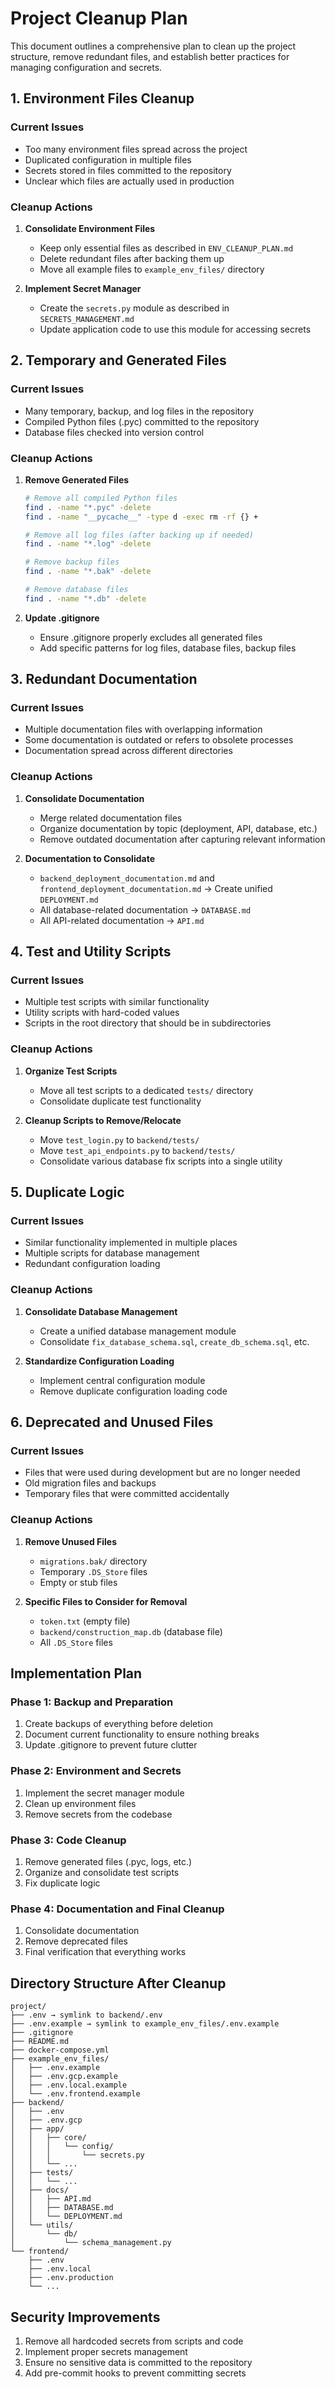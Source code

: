 # Project Cleanup Plan

This document outlines a comprehensive plan to clean up the project structure, remove redundant files, and establish better practices for managing configuration and secrets.

## 1. Environment Files Cleanup

### Current Issues
- Too many environment files spread across the project
- Duplicated configuration in multiple files
- Secrets stored in files committed to the repository
- Unclear which files are actually used in production

### Cleanup Actions
1. **Consolidate Environment Files**
   - Keep only essential files as described in `ENV_CLEANUP_PLAN.md`
   - Delete redundant files after backing them up
   - Move all example files to `example_env_files/` directory

2. **Implement Secret Manager**
   - Create the `secrets.py` module as described in `SECRETS_MANAGEMENT.md`
   - Update application code to use this module for accessing secrets

## 2. Temporary and Generated Files

### Current Issues
- Many temporary, backup, and log files in the repository
- Compiled Python files (.pyc) committed to the repository
- Database files checked into version control

### Cleanup Actions
1. **Remove Generated Files**
   ```bash
   # Remove all compiled Python files
   find . -name "*.pyc" -delete
   find . -name "__pycache__" -type d -exec rm -rf {} +
   
   # Remove all log files (after backing up if needed)
   find . -name "*.log" -delete
   
   # Remove backup files
   find . -name "*.bak" -delete
   
   # Remove database files
   find . -name "*.db" -delete
   ```

2. **Update .gitignore**
   - Ensure .gitignore properly excludes all generated files
   - Add specific patterns for log files, database files, backup files

## 3. Redundant Documentation

### Current Issues
- Multiple documentation files with overlapping information
- Some documentation is outdated or refers to obsolete processes
- Documentation spread across different directories

### Cleanup Actions
1. **Consolidate Documentation**
   - Merge related documentation files
   - Organize documentation by topic (deployment, API, database, etc.)
   - Remove outdated documentation after capturing relevant information

2. **Documentation to Consolidate**
   - `backend_deployment_documentation.md` and `frontend_deployment_documentation.md`
     → Create unified `DEPLOYMENT.md`
   - All database-related documentation → `DATABASE.md`
   - All API-related documentation → `API.md`

## 4. Test and Utility Scripts

### Current Issues
- Multiple test scripts with similar functionality
- Utility scripts with hard-coded values
- Scripts in the root directory that should be in subdirectories

### Cleanup Actions
1. **Organize Test Scripts**
   - Move all test scripts to a dedicated `tests/` directory
   - Consolidate duplicate test functionality

2. **Cleanup Scripts to Remove/Relocate**
   - Move `test_login.py` to `backend/tests/`
   - Move `test_api_endpoints.py` to `backend/tests/`
   - Consolidate various database fix scripts into a single utility

## 5. Duplicate Logic

### Current Issues
- Similar functionality implemented in multiple places
- Multiple scripts for database management
- Redundant configuration loading

### Cleanup Actions
1. **Consolidate Database Management**
   - Create a unified database management module
   - Consolidate `fix_database_schema.sql`, `create_db_schema.sql`, etc.

2. **Standardize Configuration Loading**
   - Implement central configuration module
   - Remove duplicate configuration loading code

## 6. Deprecated and Unused Files

### Current Issues
- Files that were used during development but are no longer needed
- Old migration files and backups
- Temporary files that were committed accidentally

### Cleanup Actions
1. **Remove Unused Files**
   - `migrations.bak/` directory
   - Temporary `.DS_Store` files
   - Empty or stub files

2. **Specific Files to Consider for Removal**
   - `token.txt` (empty file)
   - `backend/construction_map.db` (database file)
   - All `.DS_Store` files

## Implementation Plan

### Phase 1: Backup and Preparation
1. Create backups of everything before deletion
2. Document current functionality to ensure nothing breaks
3. Update .gitignore to prevent future clutter

### Phase 2: Environment and Secrets
1. Implement the secret manager module
2. Clean up environment files
3. Remove secrets from the codebase

### Phase 3: Code Cleanup
1. Remove generated files (.pyc, logs, etc.)
2. Organize and consolidate test scripts
3. Fix duplicate logic

### Phase 4: Documentation and Final Cleanup
1. Consolidate documentation
2. Remove deprecated files
3. Final verification that everything works

## Directory Structure After Cleanup

```
project/
├── .env → symlink to backend/.env
├── .env.example → symlink to example_env_files/.env.example
├── .gitignore
├── README.md
├── docker-compose.yml
├── example_env_files/
│   ├── .env.example
│   ├── .env.gcp.example
│   ├── .env.local.example
│   └── .env.frontend.example
├── backend/
│   ├── .env
│   ├── .env.gcp
│   ├── app/
│   │   ├── core/
│   │   │   └── config/
│   │   │       └── secrets.py
│   │   └── ...
│   ├── tests/
│   │   └── ...
│   ├── docs/
│   │   ├── API.md
│   │   ├── DATABASE.md
│   │   └── DEPLOYMENT.md
│   └── utils/
│       └── db/
│           └── schema_management.py
└── frontend/
    ├── .env
    ├── .env.local
    ├── .env.production
    └── ...
```

## Security Improvements

1. Remove all hardcoded secrets from scripts and code
2. Implement proper secrets management
3. Ensure no sensitive data is committed to the repository
4. Add pre-commit hooks to prevent committing secrets 